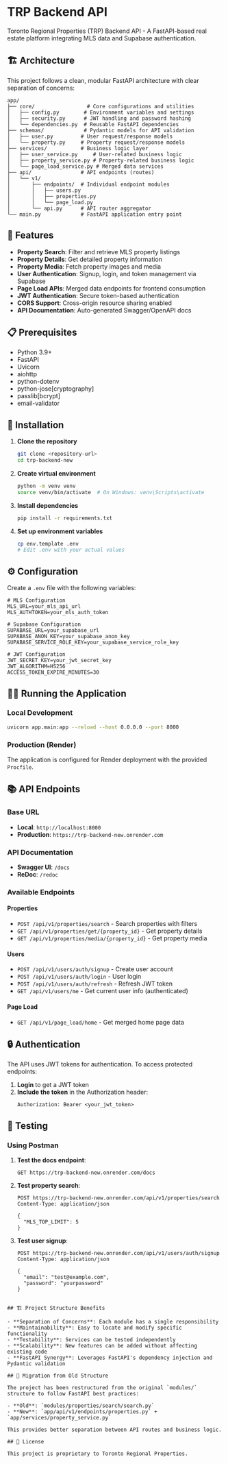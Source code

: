# TRP Backend API

Toronto Regional Properties (TRP) Backend API - A FastAPI-based real estate platform integrating MLS data and Supabase authentication.

## 🏗️ Architecture

This project follows a clean, modular FastAPI architecture with clear separation of concerns:

```
app/
├── core/                 # Core configurations and utilities
│   ├── config.py        # Environment variables and settings
│   ├── security.py      # JWT handling and password hashing
│   └── dependencies.py  # Reusable FastAPI dependencies
├── schemas/             # Pydantic models for API validation
│   ├── user.py         # User request/response models
│   └── property.py     # Property request/response models
├── services/           # Business logic layer
│   ├── user_service.py     # User-related business logic
│   ├── property_service.py # Property-related business logic
│   └── page_load_service.py # Merged data services
├── api/                # API endpoints (routes)
│   └── v1/
│       ├── endpoints/  # Individual endpoint modules
│       │   ├── users.py
│       │   ├── properties.py
│       │   └── page_load.py
│       └── api.py      # API router aggregator
└── main.py             # FastAPI application entry point
```

## 🚀 Features

- **Property Search**: Filter and retrieve MLS property listings
- **Property Details**: Get detailed property information
- **Property Media**: Fetch property images and media
- **User Authentication**: Signup, login, and token management via Supabase
- **Page Load APIs**: Merged data endpoints for frontend consumption
- **JWT Authentication**: Secure token-based authentication
- **CORS Support**: Cross-origin resource sharing enabled
- **API Documentation**: Auto-generated Swagger/OpenAPI docs

## 📋 Prerequisites

- Python 3.9+
- FastAPI
- Uvicorn
- aiohttp
- python-dotenv
- python-jose[cryptography]
- passlib[bcrypt]
- email-validator

## 🔧 Installation

1. **Clone the repository**
   ```bash
   git clone <repository-url>
   cd trp-backend-new
   ```

2. **Create virtual environment**
   ```bash
   python -m venv venv
   source venv/bin/activate  # On Windows: venv\Scripts\activate
   ```

3. **Install dependencies**
   ```bash
   pip install -r requirements.txt
   ```

4. **Set up environment variables**
   ```bash
   cp env.template .env
   # Edit .env with your actual values
   ```

## ⚙️ Configuration

Create a `.env` file with the following variables:

```env
# MLS Configuration
MLS_URL=your_mls_api_url
MLS_AUTHTOKEN=your_mls_auth_token

# Supabase Configuration
SUPABASE_URL=your_supabase_url
SUPABASE_ANON_KEY=your_supabase_anon_key
SUPABASE_SERVICE_ROLE_KEY=your_supabase_service_role_key

# JWT Configuration
JWT_SECRET_KEY=your_jwt_secret_key
JWT_ALGORITHM=HS256
ACCESS_TOKEN_EXPIRE_MINUTES=30
```

## 🏃‍♂️ Running the Application

### Local Development
```bash
uvicorn app.main:app --reload --host 0.0.0.0 --port 8000
```

### Production (Render)
The application is configured for Render deployment with the provided `Procfile`.

## 📚 API Endpoints

### Base URL
- **Local**: `http://localhost:8000`
- **Production**: `https://trp-backend-new.onrender.com`

### API Documentation
- **Swagger UI**: `/docs`
- **ReDoc**: `/redoc`

### Available Endpoints

#### Properties
- `POST /api/v1/properties/search` - Search properties with filters
- `GET /api/v1/properties/get/{property_id}` - Get property details
- `GET /api/v1/properties/media/{property_id}` - Get property media

#### Users
- `POST /api/v1/users/auth/signup` - Create user account
- `POST /api/v1/users/auth/login` - User login
- `POST /api/v1/users/auth/refresh` - Refresh JWT token
- `GET /api/v1/users/me` - Get current user info (authenticated)

#### Page Load
- `GET /api/v1/page_load/home` - Get merged home page data

## 🔒 Authentication

The API uses JWT tokens for authentication. To access protected endpoints:

1. **Login** to get a JWT token
2. **Include the token** in the Authorization header:
   ```
   Authorization: Bearer <your_jwt_token>
   ```

## 🧪 Testing

### Using Postman

1. **Test the docs endpoint**:
   ```
   GET https://trp-backend-new.onrender.com/docs
   ```

2. **Test property search**:
   ```
   POST https://trp-backend-new.onrender.com/api/v1/properties/search
   Content-Type: application/json
   
   {
     "MLS_TOP_LIMIT": 5
   }
   ```

3. **Test user signup**:
   ```
   POST https://trp-backend-new.onrender.com/api/v1/users/auth/signup
   Content-Type: application/json
   
   {
     "email": "test@example.com",
     "password": "yourpassword"
   }
```

## 🏗️ Project Structure Benefits

- **Separation of Concerns**: Each module has a single responsibility
- **Maintainability**: Easy to locate and modify specific functionality
- **Testability**: Services can be tested independently
- **Scalability**: New features can be added without affecting existing code
- **FastAPI Synergy**: Leverages FastAPI's dependency injection and Pydantic validation

## 🔄 Migration from Old Structure

The project has been restructured from the original `modules/` structure to follow FastAPI best practices:

- **Old**: `modules/properties/search/search.py`
- **New**: `app/api/v1/endpoints/properties.py` + `app/services/property_service.py`

This provides better separation between API routes and business logic.

## 📝 License

This project is proprietary to Toronto Regional Properties. 